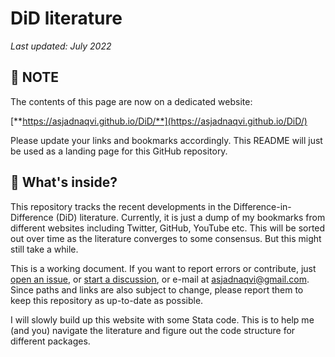 


# DiD literature

*Last updated: July 2022*

## :dart: NOTE

The contents of this page are now on a dedicated website:

[**https://asjadnaqvi.github.io/DiD/**](https://asjadnaqvi.github.io/DiD/) 

Please update your links and bookmarks accordingly. This README will just be used as a landing page for this GitHub repository.

## :bookmark_tabs: What's inside?
This repository tracks the recent developments in the Difference-in-Difference (DiD) literature. Currently, it is just a dump of my bookmarks from different websites including Twitter, GitHub, YouTube etc. This will be sorted out over time as the literature converges to some consensus. But this might still take a while.

This is a working document. If you want to report errors or contribute, just [open an issue](https://github.com/AsjadNaqvi/DiD/issues), or [start a discussion](https://github.com/asjadnaqvi/DiD/discussions), or e-mail at asjadnaqvi@gmail.com. Since paths and links are also subject to change, please report them to keep this repository as up-to-date as possible.

I will slowly build up this website with some Stata code. This is to help me (and you) navigate the literature and figure out the code structure for different packages.


